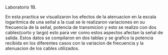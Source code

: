 Laboratorio 1B.

En esta practica se visualizaron los efectos de la atenuacion en la escala logaritmica de una señal a la cual se le realizaron variaciones
en su frecuencia de la señal, potencia de transmicion y esto se realizo con dos cables(corto y largo) esto para ver como estos aspectos 
afectan la señal de salida.
Estos datos se compilaron en dos tablas y se grafico la potencia recibida en los diferentes casos con la variacion de frecuencia y la 
atenuacion de los cables utilizados.

